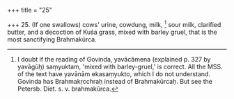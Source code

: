 +++
title = "25"

+++
25. (If one swallows) cows' urine, cowdung, milk, [^20]  sour milk, clarified butter, and a decoction of Kuśa grass, mixed with barley gruel, that is the most sanctifying Brahmakūrca.


[^20]:  I doubt if the reading of Govinda, yavācāmena (explained p. 327 by yavāgūḥ) saṃyuktam, 'mixed with barley-gruel,' is correct. All the MSS. of the text have yavānām ekasaṃyukto, which I do not understand. Govinda has Brahmakṛcchraḥ instead of Brahmakūrcaḥ. But see the Petersb. Diet. s. v. brahmakūrca.
